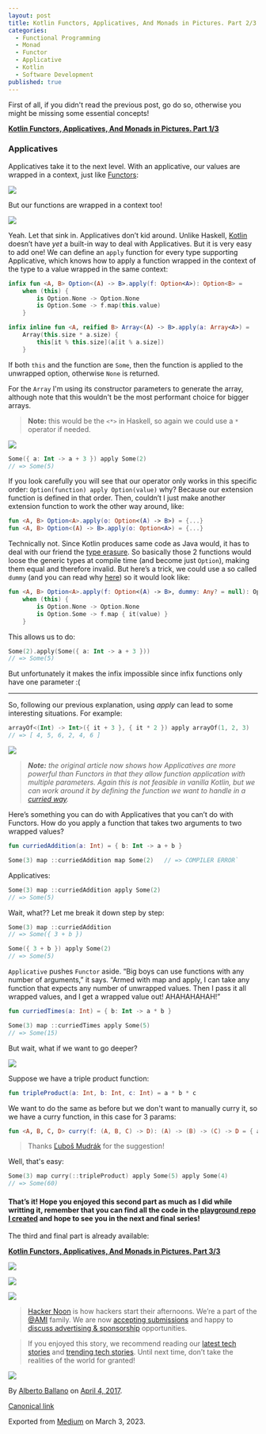 ```yaml
---
layout: post
title: Kotlin Functors, Applicatives, And Monads in Pictures. Part 2/3
categories:
  - Functional Programming
  - Monad
  - Functor
  - Applicative
  - Kotlin
  - Software Development
published: true
---
```


First of all, if you didn't read the previous post, go do so, otherwise you might be missing some essential concepts!

[**Kotlin Functors, Applicatives, And Monads in Pictures. Part 1/3**](../kotlin-functors-applicatives-and-monads-in-pictures-part-1-3/ "This is a translation of Functors, Applicatives, And Monads In Pictures from Haskell into Kotlin")

### Applicatives

Applicatives take it to the next level. With an applicative, our values are wrapped in a context, just like [Functors](https://hackernoon.com/tagged/functors):

![](https://cdn-images-1.medium.com/max/800/0*tLlU2WEqCu7jYUSj.png)

But our functions are wrapped in a context too!

![](https://cdn-images-1.medium.com/max/800/0*-3EM_WBCQu5KlCUX.png)

Yeah. Let that sink in. Applicatives don’t kid around. Unlike Haskell, [Kotlin](https://hackernoon.com/tagged/kotlin) doesn’t have _yet_ a built-in way to deal with Applicatives. But it is very easy to add one! We can define an `apply` function for every type supporting Applicative, which knows how to apply a function wrapped in the context of the type to a value wrapped in the same context:

```kotlin
infix fun <A, B> Option<(A) -> B>.apply(f: Option<A>): Option<B> =  
    when (this) {  
        is Option.None -> Option.None  
        is Option.Some -> f.map(this.value)  
    }

infix inline fun <A, reified B> Array<(A) -> B>.apply(a: Array<A>) =  
    Array(this.size * a.size) {  
        this[it % this.size](a[it % a.size])  
    }
```

If both `this` and the function are `Some`, then the function is applied to the unwrapped option, otherwise `None` is returned.

For the `Array` I'm using its constructor parameters to generate the array, although note that this wouldn't be the most performant choice for bigger arrays.

> **Note:** this would be the `<*>` in Haskell, so again we could use a `*` operator if needed.

![](https://cdn-images-1.medium.com/max/800/0*YZDbwqs5Vxy-ldbA.png)

```kotlin
Some({ a: Int -> a + 3 }) apply Some(2)
// => Some(5)
```

If you look carefully you will see that our operator only works in this specific order: `Option(function) apply Option(value)` why? Because our extension function is defined in that order. Then, couldn’t I just make another extension function to work the other way around, like:

```kotlin
fun <A, B> Option<A>.apply(o: Option<(A) -> B>) = {...}  
fun <A, B> Option<(A) -> B>.apply(o: Option<A>) = {...}
```

Technically not. Since Kotlin produces same code as Java would, it has to deal with our friend the [type erasure](https://docs.oracle.com/javase/tutorial/java/generics/erasure.html). So basically those 2 functions would loose the generic types at compile time (and become just `Option`), making them equal and therefore invalid. But here’s a trick, we could use a so called `dummy` (and you can read why [here](http://stackoverflow.com/questions/34745066/dummyimplicits-is-this-used-and-how/34746255?stw=2#34746255)) so it would look like:

```kotlin
fun <A, B> Option<A>.apply(f: Option<(A) -> B>, dummy: Any? = null): Option<B> =
    when (this) {  
        is Option.None -> Option.None  
        is Option.Some -> f.map { it(value) }
    }
```

This allows us to do:

```kotlin
Some(2).apply(Some({ a: Int -> a + 3 }))
// => Some(5)
```
But unfortunately it makes the infix impossible since infix functions only have one parameter :(

---

So, following our previous explanation, using _apply_ can lead to some interesting situations. For example:
```kotlin
arrayOf<(Int) -> Int>({ it + 3 }, { it * 2 }) apply arrayOf(1, 2, 3)
// => [ 4, 5, 6, 2, 4, 6 ]
```

![](https://cdn-images-1.medium.com/max/800/0*dTv-_gpKc-DbXIx7.png)

> **_Note:_** _the original article now shows how Applicatives are more powerful than Functors in that they allow function application with multiple parameters. Again this is not feasible in vanilla Kotlin, but we can work around it by defining the function we want to handle in a_ [_curried way_](https://en.wikipedia.org/wiki/Currying)_._

Here’s something you can do with Applicatives that you can’t do with Functors. How do you apply a function that takes two arguments to two wrapped values?
```kotlin
fun curriedAddition(a: Int) = { b: Int -> a + b }

Some(3) map ::curriedAddition map Some(2)   // => COMPILER ERROR`
```
Applicatives:
```kotlin
Some(3) map ::curriedAddition apply Some(2)  
// => Some(5)
```
Wait, what?? Let me break it down step by step:
```kotlin
Some(3) map ::curriedAddition  
// => Some({ 3 + b })
```
```kotlin
Some({ 3 + b }) apply Some(2)  
// => Some(5)
```
`Applicative` pushes `Functor` aside. “Big boys can use functions with any number of arguments,” it says. “Armed with map and apply, I can take any function that expects any number of unwrapped values. Then I pass it all wrapped values, and I get a wrapped value out! AHAHAHAHAH!”

```kotlin
fun curriedTimes(a: Int) = { b: Int -> a * b }

Some(3) map ::curriedTimes apply Some(5)  
// => Some(15)
```

But wait, what if we want to go deeper?

![](https://cdn-images-1.medium.com/max/800/1*cmUv1wycDkmX3CQWYBRm2g.png)

Suppose we have a triple product function:
```kotlin
fun tripleProduct(a: Int, b: Int, c: Int) = a * b * c
```
We want to do the same as before but we don't want to manually curry it, so we have a curry function, in this case for 3 params:

```kotlin
fun <A, B, C, D> curry(f: (A, B, C) -> D): (A) -> (B) -> (C) -> D = { a -> { b -> { c -> f(a, b, c) } } }
```
> Thanks [Ľuboš Mudrák](https://medium.com/u/e856388adc0e) for the suggestion!

Well, that's easy:
```kotlin
Some(3) map curry(::tripleProduct) apply Some(5) apply Some(4)  
// => Some(60)
```

#### That’s it! Hope you enjoyed this second part as much as I did while writting it, remember that you can find all the code in the [playground repo I created](https://github.com/aballano/FAM-Playground) and hope to see you in the next and final series!

The third and final part is already available:

[**Kotlin Functors, Applicatives, And Monads in Pictures. Part 3/3**](../kotlin-functors-applicatives-and-monads-in-pictures-part-3-3/ "This is a translation of Functors, Applicatives, And Monads In Pictures from Haskell into Kotlin")

[![](https://cdn-images-1.medium.com/max/400/1*0hqOaABQ7XGPT-OYNgiUBg.png)](http://bit.ly/HackernoonFB)

[![](https://cdn-images-1.medium.com/max/400/1*Vgw1jkA6hgnvwzTsfMlnpg.png)](https://goo.gl/k7XYbx)

[![](https://cdn-images-1.medium.com/max/400/1*gKBpq1ruUi0FVK2UM_I4tQ.png)](https://goo.gl/4ofytp)

> [Hacker Noon](http://bit.ly/Hackernoon) is how hackers start their afternoons. We’re a part of the [@AMI](http://bit.ly/atAMIatAMI) family. We are now [accepting submissions](http://bit.ly/hackernoonsubmission) and happy to [discuss advertising & sponsorship](mailto:partners@amipublications.com) opportunities.

> If you enjoyed this story, we recommend reading our [latest tech stories](http://bit.ly/hackernoonlatestt) and [trending tech stories](https://hackernoon.com/trending). Until next time, don’t take the realities of the world for granted!

![](https://cdn-images-1.medium.com/max/800/1*35tCjoPcvq6LbB3I6Wegqw.jpeg)

By [Alberto Ballano](https://medium.com/@aballano) on [April 4, 2017](https://medium.com/p/f99a09efd1ec).

[Canonical link](https://medium.com/@aballano/kotlin-functors-applicatives-and-monads-in-pictures-part-2-3-f99a09efd1ec)

Exported from [Medium](https://medium.com) on March 3, 2023.